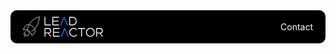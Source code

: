 <style>
    .navbar {
        display: flex;
        justify-content: space-between;
        align-items: center;
        background-color: #000000;
        padding: 10px 20px;
        color: white;
        border-radius: 10px;
        margin-bottom: 24px;
    }
    .logo {
        height: 10px;
        width: auto;
    }
    .nav-items {
        display: flex;
        gap: 20px;
        color: white !important;
    }
    .nav-item {
        color: white;
        text-decoration: none;
        color: white !important;
    }
</style>

<div class="navbar">
    <svg aria-label="Lead-Reactor.io" width="128" height="33" viewBox="0 0 135.467 34.949" xmlns="http://www.w3.org/2000/svg"><path d="M 76.357139,15.292227 70.345148,1.1776601 C 70.208005,0.84713372 69.914311,0.6527796 69.581414,0.6527796 c -0.313368,0 -0.607058,0.19435412 -0.763747,0.5248805 L 62.74694,15.292227 h 1.644966 L 69.581414,3.2385333 74.692654,15.292227 Z M 77.534125,34.33707 71.522136,20.222496 c -0.137143,-0.330527 -0.430839,-0.524881 -0.763736,-0.524881 -0.313235,0 -0.606927,0.194354 -0.763747,0.524881 L 63.923932,34.33707 h 1.644955 l 5.189513,-12.0537 5.111228,12.0537 z" fill="#1877ff"></path><path d="M 37.902456,13.580188 V 0.65155462 H 36.433709 V 14.202455 c 0,0.466559 0.37197,0.835874 0.861545,0.835874 h 9.850234 V 13.580328 Z M 60.753732,2.1096947 V 0.65169379 H 50.570601 c -0.489719,0 -0.861676,0.36931411 -0.861676,0.83587381 V 14.202455 c 0,0.466559 0.372101,0.835874 0.861676,0.835874 H 60.753732 V 13.580328 H 51.17767 V 8.5641061 h 8.988678 V 7.106105 H 51.17767 V 2.1096947 Z M 83.684953,0.65155462 h -4.523699 c -0.469913,0 -0.822485,0.34992028 -0.822485,0.79708698 V 14.221848 c 0,0.447166 0.372103,0.816481 0.822485,0.816481 h 4.523699 c 4.073346,0 7.343724,-3.168956 7.343724,-7.1933183 0,-4.0049679 -3.28991,-7.19345608 -7.343724,-7.19345608 z m 0,12.92863338 H 79.807516 V 2.1096947 h 3.877437 c 3.250861,0 5.874988,2.5274352 5.855315,5.735316 -0.01955,3.2272753 -2.584923,5.7351773 -5.855315,5.7351773 z M 46.159471,34.083173 h 1.664498 l -3.818714,-5.44358 c 2.134685,-0.34992 3.760109,-2.080269 3.760109,-4.29657 0,-2.527438 -2.056261,-4.646632 -4.602123,-4.646632 h -5.914036 c -0.489719,0 -0.861689,0.369452 -0.861689,0.836013 v 13.550769 h 1.468747 v -5.365727 h 4.543243 z M 37.856263,21.154532 h 5.306978 c 1.742908,0 3.133388,1.458141 3.133388,3.188491 0,1.652494 -1.252136,2.930647 -3.034214,2.941545 l -5.406152,0.03307 z m 24.074461,0 V 19.696529 H 51.747593 c -0.489573,0 -0.861688,0.369314 -0.861688,0.835875 v 12.714894 c 0,0.466561 0.372115,0.835875 0.861688,0.835875 H 61.930724 V 32.62517 h -9.576073 v -5.016222 h 8.98869 V 26.150944 H 52.35452 V 21.154532 Z M 85.75181,34.297059 c 2.506643,0 4.719608,-1.088687 6.051195,-2.993996 l -1.155236,-0.874802 c -1.057572,1.574643 -2.859216,2.449584 -4.895815,2.449584 -3.289921,0 -5.933857,-2.741324 -5.953386,-6.08524 0.01955,-3.343917 2.663465,-5.949206 5.953386,-5.949206 1.840705,0 3.485671,0.87494 4.562775,2.216441 l 1.096644,-0.933261 c -1.351276,-1.633101 -3.387864,-2.683002 -5.659563,-2.683002 -4.073189,0 -7.402314,3.208023 -7.402314,7.349028 0,4.141006 3.328982,7.504454 7.402314,7.504454 z M 105.25038,19.696391 H 93.011124 v 1.458141 h 5.385258 v 12.928641 h 1.468745 V 21.154532 h 5.385533 z m 8.81317,14.581275 c 4.11254,0 7.40246,-3.30513 7.40246,-7.485061 0,-4.179932 -3.34866,-7.368421 -7.40246,-7.368421 -4.0732,0 -7.40233,3.227416 -7.40233,7.368421 0,4.141006 3.329,7.485061 7.40233,7.485061 z m 0,-1.380428 c -3.28992,0 -5.93358,-2.760717 -5.95325,-6.104633 0,-3.343917 2.66333,-5.9686 5.95339,-5.9686 3.28993,0 5.95312,2.624683 5.95312,5.9686 -0.0196,3.363449 -2.64366,6.104633 -5.95326,6.104633 z m 19.73883,1.185935 h 1.66448 l -3.81869,-5.44358 c 2.13467,-0.34992 3.7601,-2.080269 3.7601,-4.29657 0,-2.527438 -2.05642,-4.646632 -4.60212,-4.646632 h -5.91432 c -0.48959,0 -1.05948,0.413519 -0.86154,0.836013 v 13.550769 h 1.46873 v -5.365727 h 4.54326 z m -8.30322,-12.928641 h 5.30699 c 1.74289,0 3.13323,1.458141 3.13323,3.188491 0,1.652494 -1.58267,2.996934 -3.36463,2.991132 l -5.07559,-0.01658 z" fill="#ffffff"></path><path d="m 1.8864436,34.681437 c -0.2075185,0.135595 -0.099469,-0.27697 0.161956,-0.646188 0.4685792,-0.814737 1.164589,-2.304454 1.3163976,-2.816438 C 3.5967094,30.438419 3.5583428,30.079662 3.2303501,29.949948 2.8561207,29.802001 2.025427,29.880465 1.5581959,30.110045 1.0911835,30.338296 0.83108834,30.2667 0.92725994,29.935938 1.0737308,29.433201 1.7068347,28.181245 2.1859437,27.448142 2.9726051,26.244534 4.3285171,24.987027 4.6877169,25.1281 c 0.2255906,0.08796 0.161045,0.334187 -0.139366,0.533908 -0.5950651,0.396801 -1.1411245,0.930977 -1.6241868,1.589584 -0.4656643,0.63588 -1.2397008,1.962868 -1.2397008,2.125868 0,0.04174 0.2898993,0.04174 0.6448907,0.0025 1.7570126,-0.184668 2.1004175,0.62611 1.185922,2.799532 -0.117869,0.27871 -0.190485,0.530476 -0.1634134,0.558742 0.027873,0.028 0.2458852,-0.110181 0.4838457,-0.308565 1.2307377,-1.023436 2.0835478,-1.220516 2.7814159,-0.64275 0.2066441,0.170664 0.4627677,0.48345 0.5692323,0.694268 0.2142774,0.422162 0.3444616,0.459676 0.7827264,0.228251 0.4503796,-0.238557 0.7808499,-0.758463 1.3182194,-2.074616 0.4901855,-1.200438 0.9619347,-1.927201 1.5116557,-2.327967 0.886805,-0.645659 2.066424,-0.825303 2.606143,-0.396801 0.44169,0.351625 0.624596,0.595202 0.908174,1.21101 0.360001,0.781976 0.523123,1.296338 0.670177,2.10922 0.06977,0.385709 0.15558,0.700612 0.191141,0.700612 0.17234,0 1.569643,-1.188287 2.434039,-2.069863 1.122178,-1.144695 1.985536,-2.36072 2.445917,-3.444923 0.299646,-0.706121 0.323621,-0.847988 0.329177,-1.95438 0.0036,-0.993058 -0.03516,-1.320641 -0.239545,-1.954944 -0.134812,-0.41899 -0.309411,-0.78726 -0.387948,-0.818167 -0.08052,-0.03434 -0.32546,0.123644 -0.565825,0.359286 -1.066013,1.045632 -2.396092,1.989285 -3.737247,2.651324 -0.802475,0.396271 -1.135058,0.468129 -1.253656,0.272108 -0.101473,-0.168022 0.05593,-0.285846 0.88706,-0.654907 0.753468,-0.334981 2.1194,-1.20044 2.855744,-1.809113 0.791379,-0.654641 1.483709,-1.358685 1.483709,-1.509534 0,-0.430613 -1.118206,-1.967092 -2.291995,-3.147986 -1.595749,-1.605969 -3.196744,-2.631786 -5.147977,-3.298844 -1.070512,-0.366155 -1.108988,-0.371702 -1.288178,-0.186785 -0.422998,0.436431 -1.8827338,3.618758 -2.6327775,5.740664 -0.1865681,0.527042 -0.3966372,1.62181 -0.3979307,2.075408 0,0.510927 -0.092364,0.433259 1.0628246,0.908256 0.6443624,0.264974 1.6777106,0.99702 2.2556516,1.598034 0.682565,0.710121 0.804843,0.896102 0.889191,1.356835 0.05593,0.323094 0.02787,0.4182 -0.201197,0.654641 -0.217539,0.193679 -0.345263,0.292945 -0.907099,0.235108 C 9.5706433,26.810048 8.1134769,25.874588 7.5645392,24.772686 7.4422979,24.528586 7.2862263,24.043547 7.2169077,23.694828 L 7.0910229,23.061079 6.5924027,22.928709 C 6.3180613,22.855801 5.3637964,22.72054 4.4716906,22.628336 3.175879,22.494672 2.6050617,22.481993 1.6331256,22.565995 0.10933684,22.69862 0.08720225,22.683828 0.40291616,21.76394 1.2544147,19.282742 3.0875957,16.504081 4.7810829,15.127167 c 0.6567687,-0.534174 1.2281144,-0.869683 2.0809245,-1.222366 0.496507,-0.205265 1.782317,-0.358495 2.7018042,-0.321773 1.0146204,0.04174 0.9166094,0.09245 1.3646024,-0.723328 0.390826,-0.71197 1.923596,-3.0840544 2.390845,-3.7001247 1.156664,-1.5253846 4.075369,-4.2171271 5.650295,-5.2112415 2.451966,-1.5475757 5.065486,-2.7844728 6.843322,-3.2386017 0.304747,-0.0782453 0.608892,-0.15891359 0.912364,-0.24199025 0.927667,-0.25176408 1.191478,-0.28161753 1.299528,-0.14794649 0.157584,0.1965606 -0.242989,3.32208274 -0.68047,5.31242664 -0.06686,0.3109008 -0.132261,0.6221113 -0.196169,0.9336151 -0.347868,1.7266909 -1.210953,4.5386379 -1.99051,6.4835409 -0.518113,1.292638 -1.584672,3.43251 -2.169463,4.352917 -0.620351,0.976415 -2.003152,2.838364 -2.386873,3.214561 -0.200305,0.196821 -0.364738,0.413972 -0.364738,0.48345 0,0.06921 0.143556,0.561649 0.319394,1.094768 0.281464,0.855421 0.319958,1.108507 0.325478,2.161799 0.0091,1.290523 -0.08325,1.68072 -0.660157,2.852893 -0.3136,0.637205 -1.068381,1.717442 -1.769382,2.532971 -0.460946,0.535497 -2.226922,2.107637 -2.90291,2.583695 -0.553164,0.38914 -0.765055,0.414237 -0.830147,0.0959 -0.02824,-0.128399 -0.126796,-0.630599 -0.222694,-1.115374 C 14.30433,30.341899 13.883409,29.197204 13.53554,28.697901 13.085398,28.051447 12.447648,27.9751 11.518651,28.457233 10.748604,28.857466 10.29664,29.464818 9.7434752,30.844112 9.5381428,31.355037 9.2343068,31.9933 9.0682701,32.261974 c -0.3879291,0.626902 -1.1010636,1.119598 -1.619432,1.119598 -0.3579062,0 -0.4005905,-0.03461 -0.5895452,-0.458354 -0.4047987,-0.909576 -1.0043637,-1.163455 -1.7723155,-0.751067 -0.5152166,0.276859 -2.2717009,1.916108 -2.2717009,1.916108 0,0.04859 -0.9287053,0.593102 -0.9287053,0.593102 z M 11.37331,26.296846 c 0.218504,-0.581728 -1.49056,-2.18372 -2.9987907,-2.810888 -0.3536797,-0.14689 -0.6630721,-0.266825 -0.6889049,-0.266825 -0.1001977,0 0.097283,0.871008 0.2814645,1.240331 0.3947791,0.792546 1.2354744,1.539123 2.0803781,1.84795 0.535275,0.281787 1.325343,-0.01403 1.325343,-0.01403 z M 7.1790876,21.922004 c 0.2543201,-1.754957 0.9888058,-3.820064 2.2224401,-6.24789 0.3837026,-0.754502 0.6973223,-1.414429 0.6973223,-1.466208 0,-0.04862 -0.2408579,-0.124682 -0.5349838,-0.162994 -0.6322293,-0.08111 -2.0063227,0.140805 -2.8325349,0.457033 -1.9889247,0.761371 -4.2277061,3.453114 -5.5988846,6.731342 l -0.35313325,0.843796 1.79574355,0.002 c 1.6110154,0.002 3.9090957,0.206597 4.0611412,0.361927 0.034978,0.03461 0.1504787,0.04862 0.2632831,0.02773 0.1614095,-0.02051 0.2203257,-0.138692 0.2798796,-0.549234 z M 20.737934,19.677255 c 1.393077,-1.64691 3.131379,-4.634272 4.005541,-6.884039 0.15558,-0.399444 0.322053,-0.819493 0.371059,-0.933882 0.432217,-1.01076 1.436817,-4.6699355 1.82318,-6.638879 0.464079,-2.3670673 0.712096,-4.40971631 0.534983,-4.40839552 -0.189848,0.001058 -1.461594,0.35770042 -2.317829,0.64909362 -4.447758,1.5156089 -8.500719,4.3286107 -11.244442,7.804712 -1.015422,1.2860339 -2.797211,4.0646939 -2.797211,4.3618999 0,0.06234 0.353661,0.221911 0.785605,0.348719 1.550131,0.453597 3.215181,1.421294 4.84782,2.816174 1.016989,0.869155 1.700865,1.638716 2.507056,2.821458 0.34049,0.499301 0.652779,0.907463 0.69468,0.907463 0.04208,0 0.397166,-0.379895 0.790105,-0.844324 z" stroke="currentColor" stroke-width="0.482013" stroke-miterlimit="4"></path></svg>
    <div class="nav-items">
        <a href="https://lead-reactor.io/about/contact?utm_source=streamlit&utm_campaign=url-scoring" class="nav-item">Contact</a>
    </div>
</div>

